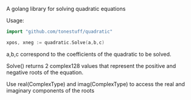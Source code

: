 A golang library for solving quadratic equations

Usage:

```go
import "github.com/tonestuff/quadratic"

xpos, xneg := quadratic.Solve(a,b,c)
```

a,b,c correspond to the coefficients of the quadratic to be solved.

Solve() returns 2 complex128 values that represent the positive and negative roots of the equation.

Use real(ComplexType) and imag(ComplexType) to access the real and imaginary components of the roots
